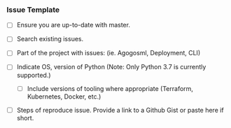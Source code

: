### Issue Template

- [ ] Ensure you are up-to-date with master.

- [ ] Search existing issues.

- [ ] Part of the project with issues: (ie. Agogosml, Deployment, CLI)

- [ ] Indicate OS, version of Python (Note: Only Python 3.7 is currently supported.)
    - [ ] Include versions of tooling where appropriate (Terraform, Kubernetes, Docker, etc.)

- [ ] Steps of reproduce issue. Provide a link to a Github Gist or paste here if short.